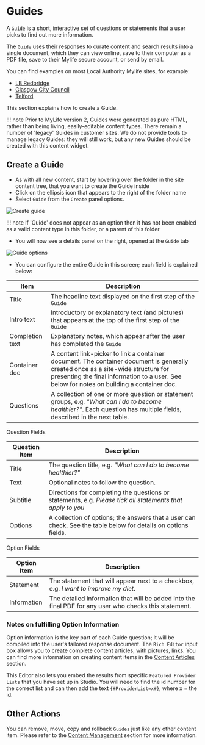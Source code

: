 # Guides

A `Guide` is a short, interactive set of questions or statements that a user picks to find out more information.

The `Guide` uses their responses to curate content and search results into a single document, which they can view online, save to their computer as a PDF file, save to their Mylife secure account, or send by email.

You can find examples on most Local Authority Mylife sites, for example:

* [LB Redbridge](https://mylife.redbridge.gov.uk/guides/guides.aspx)
* [Glasgow City Council](https://www.yoursupportglasgow.org/guides/guides.aspx)
* [Telford](https://telford.mylifeportal.co.uk/guides/guides.aspx)

This section explains how to create a Guide.

!!! note
    Prior to MyLife version 2, Guides were generated as pure HTML, rather than being living, easily-editable content types.  There remain a number of 'legacy' Guides in customer sites.  We do not provide tools to manage legacy Guides: they will still work, but any new Guides should be created with this content widget.

## Create a Guide

* As with all new content, start by hovering over the folder in the site content tree, that you want to create the Guide inside
* Click on the ellipsis icon that appears to the right of the folder name
* Select `Guide` from the `Create` panel options. 

![Create guide](./guides/create-guide.jpg)

!!! note
    If 'Guide' does not appear as an option then it has not been enabled as a valid content type in this folder, or a parent of this folder

* You will now see a details panel on the right, opened at the `Guide` tab

![Guide options](./guides/guide-options.jpg)

* You can configure the entire Guide in this screen; each field is explained below:

|Item|Description|
| ------------- | ------------- |
|Title|The headline text displayed on the first step of the `Guide`|
|Intro text|Introductory or explanatory text (and pictures) that appears at the top of the first step of the `Guide`|
|Completion text|Explanatory notes, which appear after the user has completed the `Guide`|
|Container doc|A content link-picker to link a container document. The container document is generally created once as a site-wide structure for presenting the final information to a user. See below for notes on building a container doc.|
|Questions|A collection of one or more question or statement groups, e.g. _"What can I do to become healthier?"_. Each question has multiple fields, described in the next table.|

Question Fields

|Question Item|Description|
| ------------- | ------------- |
|Title|The question title, e.g. _"What can I do to become healthier?"_|
|Text|Optional notes to follow the question.|
|Subtitle|Directions for completing the questions or statements, e.g. _Please tick all statements that apply to you_|
|Options|A collection of options; the answers that a user can check.  See the table below for details on options fields.|

Option Fields

|Option Item|Description|
| ------------- | ------------- |
|Statement|The statement that will appear next to a checkbox, e.g. _I want to improve my diet_.|
|Information|The detailed information that will be added into the final PDF for any user who checks this statement.|

### Notes on fulfilling Option Information

Option information is the key part of each Guide question; it will be compiled into the user's tailored response document. The `Rich Editor` input box allows you to create complete content articles, with pictures, links.  You can find more information on creating content items in the [Content Articles](../content-articles) section.

This Editor also lets you embed the results from specific `Featured Provider Lists` that you have set up in Studio. You will need to find the id number for the correct list and can then add the text `{#ProviderList=x#}`, where x = the id.

## Other Actions

You can remove, move, copy and rollback `Guides` just like any other content item. Please refer to the [Content Management](../file-management) section for more information.
